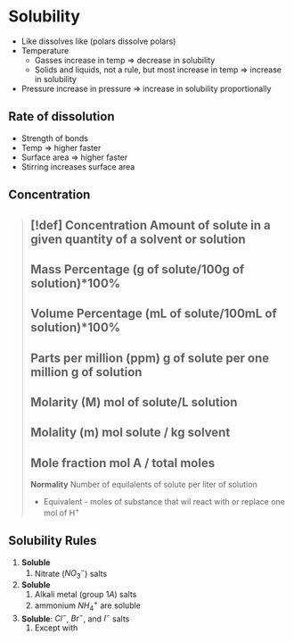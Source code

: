 # Solubility

- Like dissolves like (polars dissolve polars)
- Temperature
	- Gasses increase in temp => decrease in solubility
	- Solids and liquids, not a rule, but most increase in temp => increase in solubility
- Pressure increase in pressure => increase in solubility proportionally

## Rate of dissolution
- Strength of bonds
- Temp => higher faster
- Surface area => higher faster
- Stirring increases surface area

## Concentration

> [!def]
> **Concentration**
> Amount of solute in a given quantity of a solvent or solution
> ---
> **Mass Percentage**
> (g of solute/100g of solution)\*100%
> ---
> **Volume Percentage**
> (mL of solute/100mL of solution)\*100%
> ---
> **Parts per million (ppm)**
> g of solute per one million g of solution
> ---
> **Molarity (M)**
> mol of solute/L solution
> ---
> **Molality (m)**
> mol solute / kg solvent
> ---
> **Mole fraction**
> mol A / total moles
> ---
> **Normality**
> Number of equilalents of solute per liter of solution
> - Equivalent - moles of substance that wil react with or replace one mol of $\text{H}^+$

## Solubility Rules

1. **Soluble**
	1. Nitrate ($NO_3^-$) salts
2. **Soluble**
	1. Alkali metal (group $1A$) salts
	2. ammonium $NH_4^+$ are soluble
3. **Soluble**: $Cl^-$, $Br^-$, and $I^-$ salts
	1. Except with 